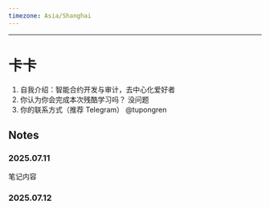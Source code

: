 ```yaml
---
timezone: Asia/Shanghai
---
```


---

# 卡卡

1. 自我介绍：智能合约开发与审计，去中心化爱好者
2. 你认为你会完成本次残酷学习吗？ 没问题
3. 你的联系方式（推荐 Telegram） @tupongren

## Notes

<!-- Content_START -->

### 2025.07.11

笔记内容

### 2025.07.12

<!-- Content_END -->
